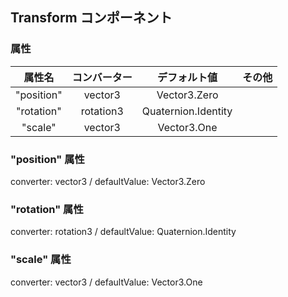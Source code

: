 ## Transform コンポーネント
<!-- EDIT HERE(@Component)-->







<!-- /EDIT HERE-->
### 属性
<!-- DO NOT EDIT -->
<!-- ATTRS -->
| 属性名 | コンバーター | デフォルト値 | その他 |
|:------:|:------:|:------:|:------:|
| "position" | vector3 | Vector3.Zero |  |
| "rotation" | rotation3 | Quaternion.Identity |  |
| "scale" | vector3 | Vector3.One |  |
<!-- /ATTRS -->
<!-- /DO NOT EDIT -->
### "position" 属性
converter: vector3 / defaultValue: Vector3.Zero

<!-- EDIT HERE("position")-->

<!-- /EDIT HERE-->
### "rotation" 属性
converter: rotation3 / defaultValue: Quaternion.Identity

<!-- EDIT HERE("rotation")-->

<!-- /EDIT HERE-->
### "scale" 属性
converter: vector3 / defaultValue: Vector3.One

<!-- EDIT HERE("scale")-->

<!-- /EDIT HERE-->
